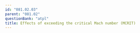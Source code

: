```yaml
---
id: "081.02.03"
parent: "081.02"
questionBank: "atpl"
title: Effects of exceeding the critical Mach number (MCRIT)
---
```


